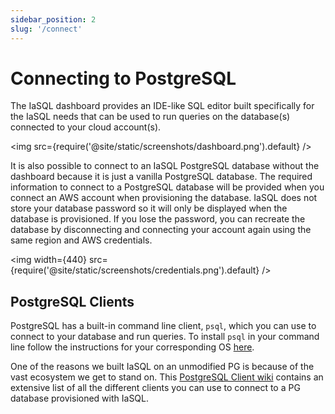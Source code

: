 ```yaml
---
sidebar_position: 2
slug: '/connect'
---
```


# Connecting to PostgreSQL

The IaSQL dashboard provides an IDE-like SQL editor built specifically for the IaSQL needs that can be used to run queries on the database(s) connected to your cloud account(s).

<img src={require('@site/static/screenshots/dashboard.png').default} />

It is also possible to connect to an IaSQL PostgreSQL database without the dashboard because it is just a vanilla PostgreSQL database. The required information to connect to a PostgreSQL database will be provided when you connect an AWS account when provisioning the database. IaSQL does not store your database password so it will only be displayed when the database is provisioned. If you lose the password, you can recreate the database by disconnecting and connecting your account again using the same region and AWS credentials.

<img width={440} src={require('@site/static/screenshots/credentials.png').default} />

## PostgreSQL Clients

PostgreSQL has a built-in command line client, `psql`, which you can use to connect to your database and run queries. To install `psql` in your command line follow the instructions for your corresponding OS [here](https://www.postgresql.org/download/).

One of the reasons we built IaSQL on an unmodified PG is because of the vast ecosystem we get to stand on. This [PostgreSQL Client wiki](https://wiki.postgresql.org/wiki/PostgreSQL_Clients) contains an extensive list of all the different clients you can use to connect to a PG database provisioned with IaSQL.